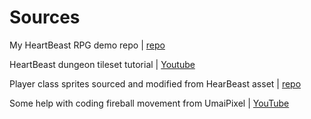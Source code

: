 # Sources
 
My HeartBeast RPG demo repo | [repo](https://github.com/JordonH03/RPG-Demo)

HeartBeast dungeon tileset tutorial | [Youtube](https://www.youtube.com/watch?v=fCpalUPlhMs)

Player class sprites sourced and modified from HearBeast asset | [repo](https://github.com/uheartbeast/youtube-tutorials/blob/master/Action%20RPG/Player/Player.png)

Some help with coding fireball movement from UmaiPixel | [YouTube](https://www.youtube.com/watch?v=wRcGbQBq28c)
